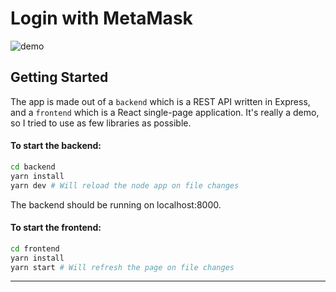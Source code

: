 # Login with MetaMask

![demo](https://uploads.toptal.io/blog/image/125794/toptal-blog-image-1522395423193-b3227ea1f43c6cbb9f78e090bd7bb2ee.gif)

## Getting Started

The app is made out of a `backend` which is a REST API written in Express, and a `frontend` which is a React single-page application. It's really a demo, so I tried to use as few libraries as possible.

#### To start the backend:

```bash
cd backend
yarn install
yarn dev # Will reload the node app on file changes
```

The backend should be running on localhost:8000.

#### To start the frontend:

```bash
cd frontend
yarn install
yarn start # Will refresh the page on file changes
```

---
